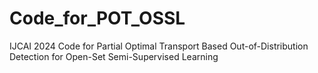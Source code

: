 # Code_for_POT_OSSL
IJCAI 2024
Code for Partial Optimal Transport Based Out-of-Distribution Detection for Open-Set Semi-Supervised Learning
